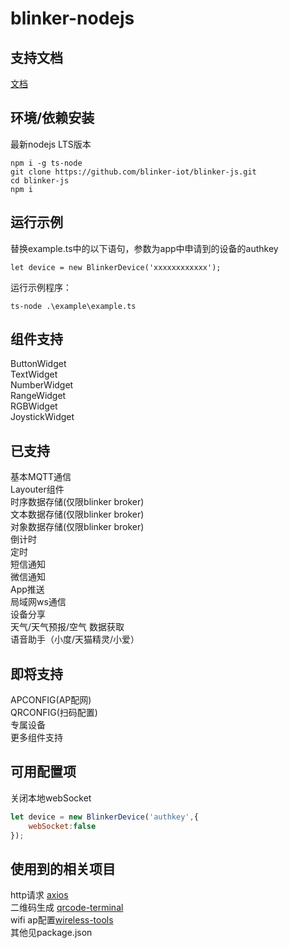 # blinker-nodejs  

## 支持文档  
[文档](https://diandeng.tech/doc/javascript-support)  

## 环境/依赖安装  
最新nodejs LTS版本  
```
npm i -g ts-node
git clone https://github.com/blinker-iot/blinker-js.git
cd blinker-js
npm i
```

## 运行示例  

替换example.ts中的以下语句，参数为app中申请到的设备的authkey  
```
let device = new BlinkerDevice('xxxxxxxxxxxx');
```
运行示例程序：  
```
ts-node .\example\example.ts
```

## 组件支持  
ButtonWidget  
TextWidget  
NumberWidget  
RangeWidget  
RGBWidget  
JoystickWidget  

## 已支持  
基本MQTT通信  
Layouter组件  
时序数据存储(仅限blinker broker)    
文本数据存储(仅限blinker broker)    
对象数据存储(仅限blinker broker)  
倒计时  
定时  
短信通知  
微信通知  
App推送  
局域网ws通信  
设备分享  
天气/天气预报/空气 数据获取  
语音助手（小度/天猫精灵/小爱）  

## 即将支持  
APCONFIG(AP配网)  
QRCONFIG(扫码配置)   
专属设备  
更多组件支持  

## 可用配置项  
关闭本地webSocket  
```js
let device = new BlinkerDevice('authkey',{
    webSocket:false
});
```

## 使用到的相关项目  
http请求 [axios](https://github.com/axios/axios)  
二维码生成 [qrcode-terminal](https://github.com/gtanner/qrcode-terminal)  
wifi ap配置[wireless-tools](https://github.com/oblique/create_ap)  
其他见package.json  